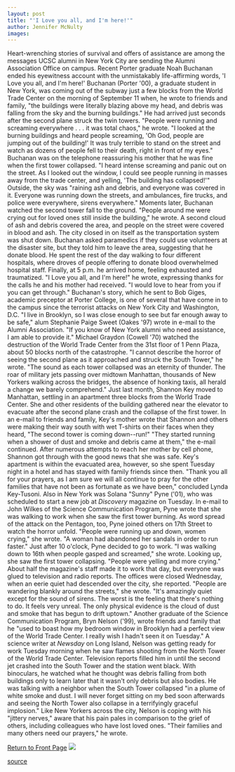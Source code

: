 ```yaml
---
layout: post
title: "'I Love you all, and I'm here!'"
author: Jennifer McNulty
images:
---
```


Heart-wrenching stories of survival and offers of assistance are among the messages UCSC alumni in New York City are sending the Alumni Association Office on campus. Recent Porter graduate Noah Buchanan ended his eyewitness account with the unmistakably life-affirming words, 'I Love you all, and I'm here!' Buchanan (Porter '00), a graduate student in New York, was coming out of the subway just a few blocks from the World Trade Center on the morning of September 11 when, he wrote to friends and family, "the buildings were literally blazing above my head, and debris was falling from the sky and the burning buildings." He had arrived just seconds after the second plane struck the twin towers. "People were running and screaming everywhere . . . it was total chaos," he wrote. "I looked at the burning buildings and heard people screaming, 'Oh God, people are jumping out of the building!' It was truly terrible to stand on the street and watch as dozens of people fell to their death, right in front of my eyes." Buchanan was on the telephone reassuring his mother that he was fine when the first tower collapsed. "I heard intense screaming and panic out on the street. As I looked out the window, I could see people running in masses away from the trade center, and yelling, 'The building has collapsed!'" Outside, the sky was "raining ash and debris, and everyone was covered in it. Everyone was running down the streets, and ambulances, fire trucks, and police were everywhere, sirens everywhere." Moments later, Buchanan watched the second tower fall to the ground. "People around me were crying out for loved ones still inside the building," he wrote. A second cloud of ash and debris covered the area, and people on the street were covered in blood and ash. The city closed in on itself as the transportation system was shut down. Buchanan asked paramedics if they could use volunteers at the disaster site, but they told him to leave the area, suggesting that he donate blood. He spent the rest of the day walking to four different hospitals, where droves of people offering to donate blood overwhelmed hospital staff. Finally, at 5 p.m. he arrived home, feeling exhausted and traumatized. "I Love you all, and I'm here!" he wrote, expressing thanks for the calls he and his mother had received. "I would love to hear from you if you can get through." Buchanan's story, which he sent to Bob Giges, academic preceptor at Porter College, is one of several that have come in to the campus since the terrorist attacks on New York City and Washington, D.C. "I live in Brooklyn, so I was close enough to see but far enough away to be safe," alum Stephanie Paige Sweet (Oakes '97) wrote in e-mail to the Alumni Association. "If you know of New York alumni who need assistance, I am able to provide it." Michael Graydon (Cowell '70) watched the destruction of the World Trade Center from the 31st floor of 1 Penn Plaza, about 50 blocks north of the catastrophe. "I cannot describe the horror of seeing the second plane as it approached and struck the South Tower," he wrote. "The sound as each tower collapsed was an eternity of thunder. The roar of military jets passing over midtown Manhattan, thousands of New Yorkers walking across the bridges, the absence of honking taxis, all herald a change we barely comprehend." Just last month, Shannon Key moved to Manhattan, settling in an apartment three blocks from the World Trade Center. She and other residents of the building gathered near the elevator to evacuate after the second plane crash and the collapse of the first tower. In an e-mail to friends and family, Key's mother wrote that Shannon and others were making their way south with wet T-shirts on their faces when they heard, "The second tower is coming down--run!" "They started running when a shower of dust and smoke and debris came at them," the e-mail continued. After numerous attempts to reach her mother by cell phone, Shannon got through with the good news that she was safe. Key's apartment is within the evacuated area, however, so she spent Tuesday night in a hotel and has stayed with family friends since then. "Thank you all for your prayers, as I am sure we will all continue to pray for the other families that have not been as fortunate as we have been," concluded Lynda Key-Tusoni. Also in New York was Solana "Sunny" Pyne ('01), who was scheduled to start a new job at _Discovery_ magazine on Tuesday. In e-mail to John Wilkes of the Science Communication Program, Pyne wrote that she was walking to work when she saw the first tower burning. As word spread of the attack on the Pentagon, too, Pyne joined others on 17th Street to watch the horror unfold. "People were running up and down, women crying," she wrote. "A woman had abandoned her sandals in order to run faster." Just after 10 o'clock, Pyne decided to go to work. "I was walking down to 16th when people gasped and screamed," she wrote. Looking up, she saw the first tower collapsing. "People were yelling and more crying." About half the magazine's staff made it to work that day, but everyone was glued to television and radio reports. The offices were closed Wednesday, when an eerie quiet had descended over the city, she reported. "People are wandering blankly around the streets," she wrote. "It's amazingly quiet except for the sound of sirens. The worst is the feeling that there's nothing to do. It feels very unreal. The only physical evidence is the cloud of dust and smoke that has begun to drift uptown." Another graduate of the Science Communication Program, Bryn Nelson ('99), wrote friends and family that he "used to boast how my bedroom window in Brooklyn had a perfect view of the World Trade Center. I really wish I hadn't seen it on Tuesday." A science writer at _Newsday_ on Long Island, Nelson was getting ready for work Tuesday morning when he saw flames shooting from the North Tower of the World Trade Center. Television reports filled him in until the second jet crashed into the South Tower and the station went black. With binoculars, he watched what he thought was debris falling from both buildings only to learn later that it wasn't only debris but also bodies. He was talking with a neighbor when the South Tower collapsed "in a plume of white smoke and dust. I will never forget sitting on my bed soon afterwards and seeing the North Tower also collapse in a terrifyingly graceful implosion." Like New Yorkers across the city, Nelson is coping with his "jittery nerves," aware that his pain pales in comparison to the grief of others, including colleagues who have lost loved ones. "Their families and many others need our prayers," he wrote.

  
[Return to Front Page][1] ![ ][2]

[1]: ../../index.html
[2]: ../../images/trans.gif

[source](http://www1.ucsc.edu/currents/01-02/09-03/crisis_alumni.html "Permalink to crisis_alumni")

